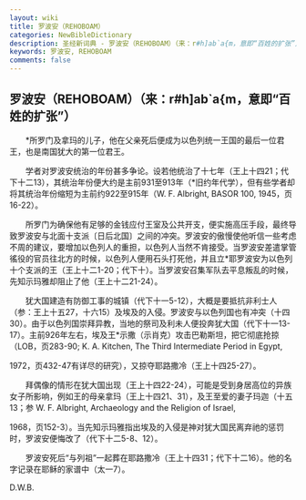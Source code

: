 ```yaml
---
layout: wiki
title: 罗波安（REHOBOAM）
categories: NewBibleDictionary
description: 圣经新词典 - 罗波安（REHOBOAM）（来：r#h]ab`a{m，意即“百姓的扩张”）
keywords: 罗波安, REHOBOAM
comments: false
---
```


## 罗波安（REHOBOAM）（来：r#h]ab`a{m，意即“百姓的扩张”）

　　*所罗门及拿玛的儿子，他在父亲死后便成为以色列统一王国的最后一位君王，也是南国犹大的第一位君王。

　　学者对罗波安统治的年份甚多争论。设若他统治了十七年（王上十四21；代下十二13），其统治年份便大约是主前931至913年（*旧约年代学），但有些学者却将其统治年份缩短为主前约922至915年（W. F. Albright, BASOR 100, 1945，页16-22）。

　　所罗门为确保他有足够的金钱应付王室及公共开支，便实施高压手段，最终导致罗波安与北面十支派〔日后北国〕之间的冲突。罗波安的傲慢使他听信一些考虑不周的建议，要增加以色列人的重担，以色列人当然不肯接受。当罗波安差遣掌管徭役的官员往北方的时候，以色列人便用石头打死他，并且立*耶罗波安为以色列十个支派的王（王上十二1-20；代下十）。当罗波安召集军队去平息叛乱的时候，先知示玛雅却阻止了他（王上十二21-24）。

　　犹大国建造有防御工事的城镇（代下十一5-12），大概是要抵抗非利士人（参：王上十五27，十六15）及埃及的入侵。罗波安与以色列国也有冲突（十四30）。由于以色列国崇拜异教，当地的祭司及利未人便投奔犹大国（代下十一13-17）。主前926年左右，埃及王*示撒（示肖克）攻击巴勒斯坦，把它彻底抢掠（LOB，页283-90; K. A. Kitchen, The Third Intermediate Period in Egypt,

1972，页432-47有详尽的研究），又掠夺耶路撒冷（王上十四25-27）。

　　拜偶像的情形在犹大国出现（王上十四22-24），可能是受到身居高位的异族女子所影响，例如王的母亲拿玛（王上十四21、31），及王至爱的妻子玛迦（十五13；参 W. F. Albright, Archaeology and the Religion of Israel,

1968，页152-3）。当先知示玛雅指出埃及的入侵是神对犹大国民离弃祂的惩罚时，罗波安便悔改了（代下十二5-8、12）。

　　罗波安死后“与列祖”一起葬在耶路撒冷（王上十四31；代下十二16）。他的名字记录在耶稣的家谱中（太一7）。

D.W.B.








